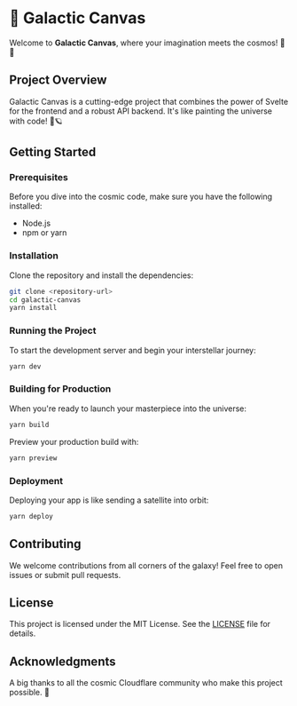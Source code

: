 # 🌌 Galactic Canvas

Welcome to **Galactic Canvas**, where your imagination meets the cosmos! 🚀✨

## Project Overview

Galactic Canvas is a cutting-edge project that combines the power of Svelte for the frontend and a robust API backend. It's like painting the universe with code! 🎨🪐

## Getting Started

### Prerequisites

Before you dive into the cosmic code, make sure you have the following installed:

- Node.js
- npm or yarn

### Installation

Clone the repository and install the dependencies:

```bash
git clone <repository-url>
cd galactic-canvas
yarn install
```

### Running the Project

To start the development server and begin your interstellar journey:

```bash
yarn dev
```

### Building for Production

When you're ready to launch your masterpiece into the universe:

```bash
yarn build
```

Preview your production build with:

```bash
yarn preview
```

### Deployment

Deploying your app is like sending a satellite into orbit:

```bash
yarn deploy
```

## Contributing

We welcome contributions from all corners of the galaxy! Feel free to open issues or submit pull requests.

## License

This project is licensed under the MIT License. See the [LICENSE](./LICENSE) file for details.

## Acknowledgments

A big thanks to all the cosmic Cloudflare community who make this project possible. 🌟 
